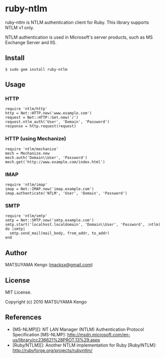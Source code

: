 ruby-ntlm
=========

ruby-ntlm is NTLM authentication client for Ruby.
This library supports NTLM v1 only.

NTLM authentication is used in Microsoft's server products,
such as MS Exchange Server and IIS.


Install
-------

    $ sudo gem install ruby-ntlm


Usage
-----

### HTTP ###

    require 'ntlm/http'
    http = Net::HTTP.new('www.example.com')
    request = Net::HTTP::Get.new('/')
    request.ntlm_auth('User', 'Domain', 'Password')
    response = http.request(request)

### HTTP (using Mechanize) ###

    require 'ntlm/mechanize'
    mech = Mechanize.new
    mech.auth('Domain\\User', 'Password')
    mech.get('http://www.example.com/index.html')

### IMAP ###

    require 'ntlm/imap'
    imap = Net::IMAP.new('imap.example.com')
    imap.authenticate('NTLM', 'User', 'Domain', 'Password')

### SMTP ###

    require 'ntlm/smtp'
    smtp = Net::SMTP.new('smtp.example.com')
    smtp.start('localhost.localdomain', 'Domain\\User', 'Password', :ntlm) do |smtp|
      smtp.send_mail(mail_body, from_addr, to_addr)
    end


Author
------

MATSUYAMA Kengo (<macksx@gmail.com>)


License
-------

MIT License.

Copyright (c) 2010 MATSUYAMA Kengo


References
----------

 * [MS-NLMP][]: NT LAN Manager (NTLM) Authentication Protocol Specification
   [MS-NLMP]: http://msdn.microsoft.com/en-us/library/cc236621%28PROT.13%29.aspx
 * [Ruby/NTLM][]: Another NTLM implementation for Ruby
   [Ruby/NTLM]: http://rubyforge.org/projects/rubyntlm/
